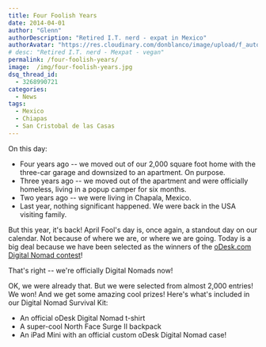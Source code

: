 ```yaml
---
title: Four Foolish Years
date: 2014-04-01
author: "Glenn"
authorDescription: "Retired I.T. nerd - expat in Mexico"
authorAvatar: "https://res.cloudinary.com/donblanco/image/upload/f_auto,q_auto/Vagabondians/avatar-small.png"
# desc: "Retired I.T. nerd - Mexpat - vegan"
permalink: /four-foolish-years/
image:  /img/four-foolish-years.jpg
dsq_thread_id:
  - 3268990721
categories:
  - News
tags:
  - Mexico
  - Chiapas
  - San Cristobal de las Casas
---
```

On this day:

  * Four years ago -- we moved out of our 2,000 square foot home with the three-car garage and downsized to an apartment. On purpose.
  * Three years ago -- we moved out of the apartment and were officially homeless, living in a popup camper for six months.
  * Two years ago -- we were living in Chapala, Mexico.
  * Last year, nothing significant happened. We were back in the USA visiting family.

But this year, it's back! April Fool's day is, once again, a standout day on our calendar. Not because of where we are, or where we are going. Today is a big deal because we have been selected as the winners of the <a title="oDesk Digital Nomad Contest Winners" href="https://www.upwork.com/blog/2014/04/digital-nomad-winner-quit-sold-hit-road/" target="_blank">oDesk.com Digital Nomad contest</a>!

That's right -- we're officially Digital Nomads now!

OK, we were already that. But we were selected from almost 2,000 entries! We won! And we get some amazing cool prizes! Here's what's included in our Digital Nomad Survival Kit:

  * An official oDesk Digital Nomad t-shirt
  * A super-cool North Face Surge II backpack
  * An iPad Mini with an official custom oDesk Digital Nomad case!